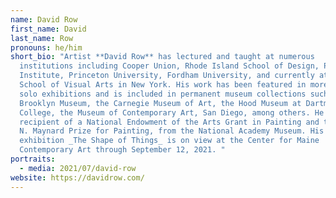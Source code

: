 ```yaml
---
name: David Row
first_name: David
last_name: Row
pronouns: he/him
short_bio: "Artist **David Row** has lectured and taught at numerous
  institutions including Cooper Union, Rhode Island School of Design, Pratt
  Institute, Princeton University, Fordham University, and currently at the
  School of Visual Arts in New York. His work has been featured in more than 40
  solo exhibitions and is included in permanent museum collections such as the
  Brooklyn Museum, the Carnegie Museum of Art, the Hood Museum at Dartmouth
  College, the Museum of Contemporary Art, San Diego, among others. He is the
  recipient of a National Endowment of the Arts Grant in Painting and the Isaac
  N. Maynard Prize for Painting, from the National Academy Museum. His
  exhibition _The Shape of Things_ is on view at the Center for Maine
  Contemporary Art through September 12, 2021. "
portraits:
  - media: 2021/07/david-row
website: https://davidrow.com/
---
```

